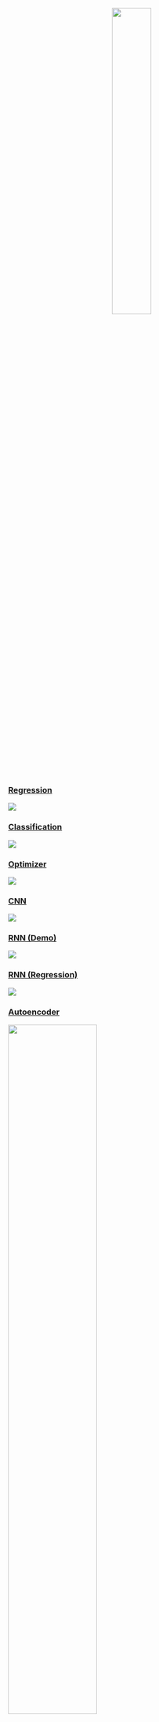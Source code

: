 <p align="center">
    <a href="PyTorch-logo.png" target="_blank">
        <img width="40%" src="PyTorch-logo.png" style="max-width:100%;">
    </a>
</p>

### [Regression](regression.py)

<a href="regression.py">
    <img class="course-image" src="Regression.gif">
</a>

### [Classification](classification.py)

<a href="classification.py">
    <img class="course-image" src="classification.gif">
</a>

### [Optimizer](optimizer.py)

<a href="optimizer.py">
    <img class="course-image" src="Loss_curves_optimizers.png">
</a>

### [CNN](CNN.py)

<a href="CNN.py">
    <img class="course-image" src="CNN_MNIST.png">
</a>

### [RNN (Demo)](RNN_demo.py)

<a href="RNN_demo.py">
    <img class="course-image" src="RNN_demo.png">
</a>

### [RNN (Regression)](RNN_Regression.py)

<a href="RNN_Regression.py">
    <img class="course-image" src="RNN_Regression.gif">
</a>

### <a href="autoencoder.py">Autoencoder</a>

<a href="autoencoder.py">
  <img src="autoencoder_training.gif" class="course-image" width="60%">
</a>
<br>          
<a href="autoencoder.py">
  <img src="3-dimension-MNIST.png" class="course-image" width="60%">
</a>

### [GAN (Generative Adversarial Nets)](GAN.py)

<a href="GAN.py">
    <img class="course-image" src="GAN.gif">
</a>

### [Dropout](dropout.py)

<a href="dropout.py">
    <img class="course-image" src="dropout.gif">
</a>

### [Batch Normalization](Batch_Normalization.py)
#### [Batch Normalization RELU](Batch_Normalization.py)
<a href="Batch_Normalization.py">
    <img class="course-image" src="Batch_Normalization_relu.gif">
</a>

#### [Batch Normalization TANH](Batch_Normalization.py)
<a href="Batch_Normalization.py">
    <img class="course-image" src="Batch_Normalization_tanh.gif">
</a>

